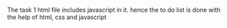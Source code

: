The task 1 html file includes javascript in it. hence the to do list is done with the help of html, css and javascript
